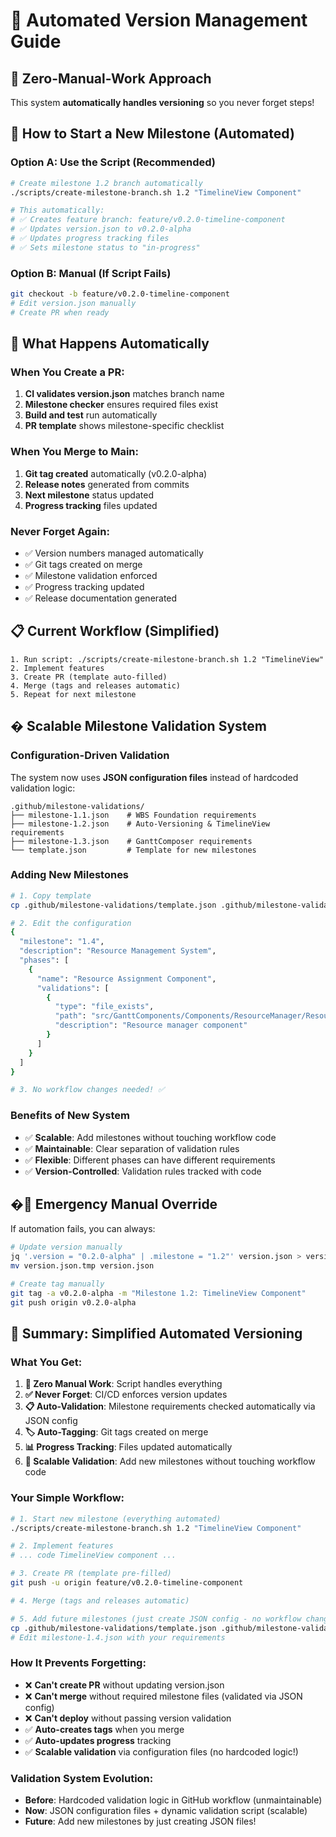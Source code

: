 # 🤖 Automated Version Management Guide

## 🎯 **Zero-Manual-Work Approach**

This system **automatically handles versioning** so you never forget steps!

## 🚀 **How to Start a New Milestone (Automated)**

### **Option A: Use the Script (Recommended)**
```bash
# Create milestone 1.2 branch automatically
./scripts/create-milestone-branch.sh 1.2 "TimelineView Component"

# This automatically:
# ✅ Creates feature branch: feature/v0.2.0-timeline-component
# ✅ Updates version.json to v0.2.0-alpha
# ✅ Updates progress tracking files
# ✅ Sets milestone status to "in-progress"
```

### **Option B: Manual (If Script Fails)**
```bash
git checkout -b feature/v0.2.0-timeline-component
# Edit version.json manually
# Create PR when ready
```

## 🤖 **What Happens Automatically**

### **When You Create a PR:**
1. **CI validates version.json** matches branch name
2. **Milestone checker** ensures required files exist
3. **Build and test** run automatically
4. **PR template** shows milestone-specific checklist

### **When You Merge to Main:**
1. **Git tag created** automatically (v0.2.0-alpha)
2. **Release notes** generated from commits
3. **Next milestone** status updated
4. **Progress tracking** files updated

### **Never Forget Again:**
- ✅ Version numbers managed automatically
- ✅ Git tags created on merge
- ✅ Milestone validation enforced
- ✅ Progress tracking updated
- ✅ Release documentation generated

## 📋 **Current Workflow (Simplified)**

```
1. Run script: ./scripts/create-milestone-branch.sh 1.2 "TimelineView"
2. Implement features
3. Create PR (template auto-filled)
4. Merge (tags and releases automatic)
5. Repeat for next milestone
```

## � **Scalable Milestone Validation System**

### **Configuration-Driven Validation**
The system now uses **JSON configuration files** instead of hardcoded validation logic:

```
.github/milestone-validations/
├── milestone-1.1.json    # WBS Foundation requirements
├── milestone-1.2.json    # Auto-Versioning & TimelineView requirements  
├── milestone-1.3.json    # GanttComposer requirements
└── template.json         # Template for new milestones
```

### **Adding New Milestones**
```bash
# 1. Copy template
cp .github/milestone-validations/template.json .github/milestone-validations/milestone-1.4.json

# 2. Edit the configuration
{
  "milestone": "1.4",
  "description": "Resource Management System",
  "phases": [
    {
      "name": "Resource Assignment Component",
      "validations": [
        {
          "type": "file_exists",
          "path": "src/GanttComponents/Components/ResourceManager/ResourceManager.razor",
          "description": "Resource manager component"
        }
      ]
    }
  ]
}

# 3. No workflow changes needed! ✅
```

### **Benefits of New System**
- ✅ **Scalable**: Add milestones without touching workflow code
- ✅ **Maintainable**: Clear separation of validation rules
- ✅ **Flexible**: Different phases can have different requirements
- ✅ **Version-Controlled**: Validation rules tracked with code

## �🔧 **Emergency Manual Override**

If automation fails, you can always:
```bash
# Update version manually
jq '.version = "0.2.0-alpha" | .milestone = "1.2"' version.json > version.json.tmp
mv version.json.tmp version.json

# Create tag manually
git tag -a v0.2.0-alpha -m "Milestone 1.2: TimelineView Component"
git push origin v0.2.0-alpha
```

## 🎯 **Summary: Simplified Automated Versioning**

### **What You Get:**
1. **🤖 Zero Manual Work**: Script handles everything
2. **✅ Never Forget**: CI/CD enforces version updates
3. **📋 Auto-Validation**: Milestone requirements checked automatically via JSON config
4. **🏷️ Auto-Tagging**: Git tags created on merge
5. **📊 Progress Tracking**: Files updated automatically
6. **🔧 Scalable Validation**: Add new milestones without touching workflow code

### **Your Simple Workflow:**
```bash
# 1. Start new milestone (everything automated)
./scripts/create-milestone-branch.sh 1.2 "TimelineView Component"

# 2. Implement features
# ... code TimelineView component ...

# 3. Create PR (template pre-filled)
git push -u origin feature/v0.2.0-timeline-component

# 4. Merge (tags and releases automatic)

# 5. Add future milestones (just create JSON config - no workflow changes!)
cp .github/milestone-validations/template.json .github/milestone-validations/milestone-1.4.json
# Edit milestone-1.4.json with your requirements
```

### **How It Prevents Forgetting:**
- ❌ **Can't create PR** without updating version.json
- ❌ **Can't merge** without required milestone files (validated via JSON config)
- ❌ **Can't deploy** without passing version validation
- ✅ **Auto-creates tags** when you merge
- ✅ **Auto-updates progress** tracking
- ✅ **Scalable validation** via configuration files (no hardcoded logic!)

### **Validation System Evolution:**
- **Before**: Hardcoded validation logic in GitHub workflow (unmaintainable)
- **Now**: JSON configuration files + dynamic validation script (scalable)
- **Future**: Add new milestones by just creating JSON files!